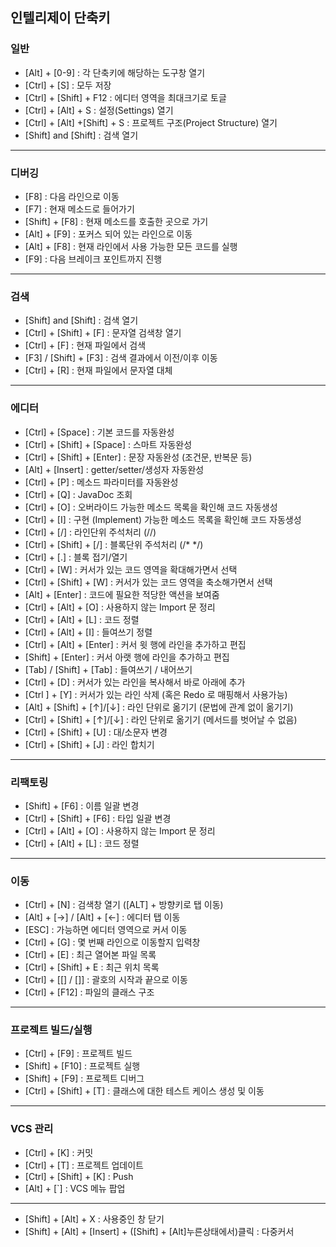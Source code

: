 ## 인텔리제이 단축키

### 일반
- [Alt] + [0-9]	: 각 단축키에 해당하는 도구창 열기
- [Ctrl] + [S]	: 모두 저장
- [Ctrl] + [Shift] + F12 : 에디터 영역을 최대크기로 토글
- [Ctrl] + [Alt] + S : 설정(Settings) 열기
- [Ctrl] + [Alt] +[Shift] + S : 프로젝트 구조(Project Structure) 열기
- [Shift] and [Shift] : 검색 열기

---
### 디버깅
- [F8]	: 다음 라인으로 이동
- [F7]	: 현재 메소드로 들어가기
- [Shift] + [F8]	: 현재 메소드를 호출한 곳으로 가기
- [Alt] + [F9]	: 포커스 되어 있는 라인으로 이동
- [Alt] + [F8]	: 현재 라인에서 사용 가능한 모든 코드를 실행
- [F9]	: 다음 브레이크 포인트까지 진행
---
### 검색
- [Shift] and [Shift]	: 검색 열기
- [Ctrl] + [Shift] + [F]	: 문자열 검색창 열기
- [Ctrl] + [F]	: 현재 파일에서 검색
- [F3] / [Shift] + [F3]	: 검색 결과에서 이전/이후 이동
- [Ctrl] + [R]	: 현재 파일에서 문자열 대체
---
### 에디터
- [Ctrl] + [Space]	: 기본 코드를 자동완성
- [Ctrl] + [Shift] + [Space]	: 스마트 자동완성
- [Ctrl] + [Shift] + [Enter]	: 문장 자동완성 (조건문, 반복문 등)
- [Alt] + [Insert]	: getter/setter/생성자 자동완성
- [Ctrl] + [P]	: 메소드 파라미터를 자동완성
- [Ctrl] + [Q]	: JavaDoc 조회
- [Ctrl] + [O]	: 오버라이드 가능한 메소드 목록을 확인해 코드 자동생성
- [Ctrl] + [I]	: 구현 (Implement) 가능한 메소드 목록을 확인해 코드 자동생성
- [Ctrl] + [/]	: 라인단위 주석처리 (//)
- [Ctrl] + [Shift] + [/]	: 블록단위 주석처리 (/* */)
- [Ctrl] + [.]	: 블록 접기/열기
- [Ctrl] + [W]	: 커서가 있는 코드 영역을 확대해가면서 선택
- [Ctrl] + [Shift] + [W]	: 커서가 있는 코드 영역을 축소해가면서 선택
- [Alt] + [Enter]	: 코드에 필요한 적당한 액션을 보여줌
- [Ctrl] + [Alt] + [O]	: 사용하지 않는 Import 문 정리
- [Ctrl] + [Alt] + [L]	: 코드 정렬
- [Ctrl] + [Alt] + [I]	: 들여쓰기 정렬
- [Ctrl] + [Alt] + [Enter]	: 커서 윗 행에  라인을 추가하고 편집
- [Shift] + [Enter]	: 커서 아랫 행에 라인을 추가하고 편집
- [Tab] / [Shift] + [Tab]	: 들여쓰기 / 내어쓰기
- [Ctrl] + [D]	: 커서가 있는 라인을 복사해서 바로 아래에 추가
- [Ctrl ] + [Y]	: 커서가 있는 라인 삭제 (혹은 Redo 로 매핑해서 사용가능)
- [Alt] + [Shift] + [↑]/[↓]	: 라인 단위로 옮기기 (문법에 관계 없이 옮기기)
- [Ctrl] + [Shift] + [↑]/[↓]	: 라인 단위로 옮기기 (메서드를 벗어날 수 없음)
- [Ctrl] + [Shift] + [U]	: 대/소문자 변경
- [Ctrl] + [Shift] + [J]	: 라인 합치기
---
### 리팩토링
- [Shift] + [F6]	: 이름 일괄 변경
- [Ctrl] + [Shift] + [F6]	: 타입 일괄 변경
- [Ctrl] + [Alt] + [O]	: 사용하지 않는 Import 문 정리
- [Ctrl] + [Alt] + [L]	: 코드 정렬
---
### 이동
- [Ctrl] + [N]	: 검색창 열기 ([ALT] + 방향키로 탭 이동)
- [Alt] + [→] / [Alt] + [←]	: 에디터 탭 이동
- [ESC]	: 가능하면 에디터 영역으로 커서 이동
- [Ctrl] + [G]	: 몇 번째 라인으로 이동할지 입력창
- [Ctrl] + [E]	: 최근 열어본 파일 목록
- [Ctrl] + [Shift] + E	: 최근 위치 목록
- [Ctrl] + [[] / []]	: 괄호의 시작과 끝으로 이동
- [Ctrl] + [F12]	: 파일의 클래스 구조
---
### 프로젝트 빌드/실행
- [Ctrl] + [F9]	: 프로젝트 빌드
- [Shift] + [F10]	: 프로젝트 실행
- [Shift] + [F9]	: 프로젝트 디버그
- [Ctrl] + [Shift] + [T]	: 클래스에 대한 테스트 케이스 생성 및 이동
---
### VCS 관리
- [Ctrl] + [K]	: 커밋
- [Ctrl] + [T]	: 프로젝트 업데이트
- [Ctrl] + [Shift] + [K]	: Push
- [Alt] + [`] 	: VCS 메뉴 팝업

---
- [Shift] + [Alt] + X : 사용중인 창 닫기
- [Shift] + [Alt] + [Insert] + ([Shift] + [Alt]누른상태에서)클릭 : 다중커서